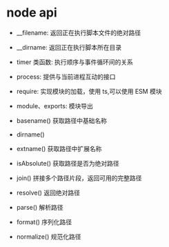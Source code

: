 # node api

- \_\_filename: 返回正在执行脚本文件的绝对路径
- \_\_dirname: 返回正在执行脚本所在目录
- timer 类函数: 执行顺序与事件循环间的关系
- process: 提供与当前进程互动的接口
- require: 实现模块的加载，使用 ts,可以使用 ESM 模块
- module、exports: 模块导出

- basename() 获取路径中基础名称
- dirname()
- extname() 获取路径中扩展名称
- isAbsolute() 获取路径是否为绝对路径
- join() 拼接多个路径片段，返回可用的完整路径

- resolve() 返回绝对路径
- parse() 解析路径
- format() 序列化路径
- normalize() 规范化路径
